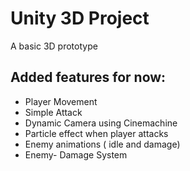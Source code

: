 <h1>Unity 3D Project</h1>
<p> A basic 3D prototype</p>
<h2> Added features for now:</h2>
<ul>
  <li> Player Movement</li>
  <li> Simple Attack</li>
  <li> Dynamic Camera using Cinemachine</li>
  <li> Particle effect when player attacks</i>
  <li> Enemy animations ( idle and damage)</li>
  <li> Enemy- Damage System</li>
  
  
  
  <ul>
